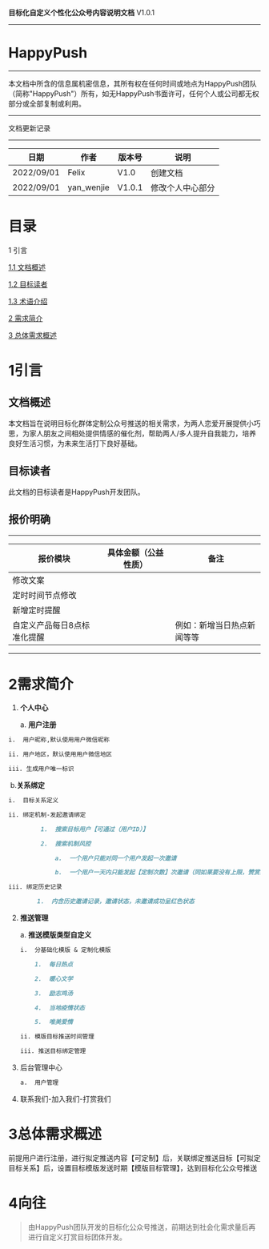 

**目标化自定义个性化公众号内容说明文档**  V1.0.1

-----------------------------------------------------------------------
 # HappyPush
-----------------------------------------------------------------------------------------------------------------------------------------------------------------
  本文档中所含的信息属机密信息，其所有权在任何时间或地点为HappyPush团队（简称"HappyPush"）所有，如无HappyPush书面许可，任何个人或公司都无权部分或全部复制或利用。

-----------------------------------------------------------------------------------------------------------------------------------------------------------------

文档更新记录

------------ -------------------- -------- -----------------------------
| 日期       | 作者       | 版本号 | 说明             |
| ---------- | ---------- | ------ | ---------------- |
| 2022/09/01 | Felix      | V1.0   | 创建文档         |
| 2022/09/01 | yan_wenjie | V1.0.1 | 修改个人中心部分 |

# 目录

1 引言 

[1.1 文档概述 ](\l)

[1.2 目标读者 ](\l)

[1.3 术语介绍 ](\l)

[2 需求简介 ](\l)

[3 总体需求概述 ](\l)

# 1引言

## 文档概述

本文档旨在说明目标化群体定制公众号推送的相关需求，为两人恋爱开展提供小巧思，为家人朋友之间相处提供情感的催化剂，帮助两人/多人提升自我能力，培养良好生活习惯，为未来生活打下良好基础。

## 目标读者

此文档的目标读者是HappyPush开发团队。

## 报价明确

----------------------------------------------------------- ----------------------
| 报价模块                    | 具体金额（公益性质） | 备注                       |
| --------------------------- | -------------------- | -------------------------- |
| 修改文案                    |                      |                            |
| 定时时间节点修改            |                      |                            |
| 新增定时提醒                |                      |                            |
| 自定义产品每日8点标准化提醒 |                      | 例如：新增当日热点新闻等等 |

----------------------------------------------------------- ----------------------

# 2需求简介

1.  **个人中心**

    a.  **用户注册**

```markdown
i.  用户昵称,默认使用用户微信昵称

ii. 用户地区，默认使用用户微信地区

iii. 生成用户唯一标识
```
​       b.**关系绑定**

```markdown
i.  目标关系定义

ii. 绑定机制-发起邀请绑定

         1.  搜索目标用户【可通过（用户ID）】

         2.  搜索机制风控

             a.  一个用户只能对同一个用户发起一次邀请

             b.  一个用户一天内只能发起【定制次数】次邀请（同如果要没有上限，赞赏我们等渠道获取发起次数）

iii. 绑定历史记录

        1.  内含历史邀请记录，邀请状态，未邀请成功呈红色状态
```

2. **推送管理**

   a.  **推送模版类型自定义**

   ```markdown
   i.  分基础化模版 & 定制化模版
   
       1.  每日热点
   
       2.  暖心文学
   
       3.  励志鸡汤
   
       4.  当地疫情状态
   
       5.  唯美爱情
   
   ii. 模版目标推送时间管理
   
   iii. 推送目标绑定管理
   ```

3. 后台管理中心

   ```markdown
   a.  用户管理
   ```

4.  联系我们-加入我们-打赏我们

# 3总体需求概述 

前提用户进行注册，进行拟定推送内容【可定制】后，关联绑定推送目标【可拟定目标关系】后，设置目标模版发送时期【模版目标管理】，达到目标化公众号推送

# 4向往 

> 由HappyPush团队开发的目标化公众号推送，前期达到社会化需求量后再进行自定义打赏目标团体开发。
